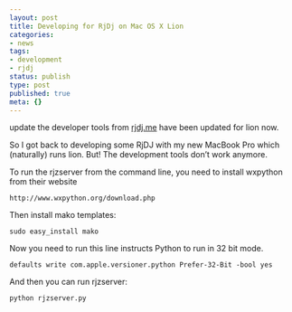 ```yaml
---
layout: post
title: Developing for RjDj on Mac OS X Lion
categories:
- news
tags:
- development
- rjdj
status: publish
type: post
published: true
meta: {}
---
```


update the developer tools from [rjdj.me](http://rjdj.me) have been updated for lion now.

So I got back to developing some RjDJ with my new MacBook Pro which (naturally) runs lion. But! The development tools don’t work anymore.

To run the rjzserver from the command line, you need to install wxpython from their website

    http://www.wxpython.org/download.php

Then install mako templates:

    sudo easy_install mako

Now you need to run this line instructs Python to run in 32 bit mode.

    defaults write com.apple.versioner.python Prefer-32-Bit -bool yes

And then you can run rjzserver:

    python rjzserver.py